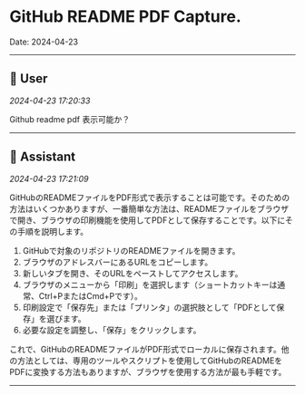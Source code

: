 # GitHub README PDF Capture.

Date: 2024-04-23

---

## 👤 User
*2024-04-23 17:20:33*

Github readme pdf 表示可能か？

---

## 🤖 Assistant
*2024-04-23 17:21:09*

GitHubのREADMEファイルをPDF形式で表示することは可能です。そのための方法はいくつかありますが、一番簡単な方法は、READMEファイルをブラウザで開き、ブラウザの印刷機能を使用してPDFとして保存することです。以下にその手順を説明します。

1. GitHubで対象のリポジトリのREADMEファイルを開きます。
2. ブラウザのアドレスバーにあるURLをコピーします。
3. 新しいタブを開き、そのURLをペーストしてアクセスします。
4. ブラウザのメニューから「印刷」を選択します（ショートカットキーは通常、Ctrl+PまたはCmd+Pです）。
5. 印刷設定で「保存先」または「プリンタ」の選択肢として「PDFとして保存」を選びます。
6. 必要な設定を調整し、「保存」をクリックします。

これで、GitHubのREADMEファイルがPDF形式でローカルに保存されます。他の方法としては、専用のツールやスクリプトを使用してGitHubのREADMEをPDFに変換する方法もありますが、ブラウザを使用する方法が最も手軽です。

---
